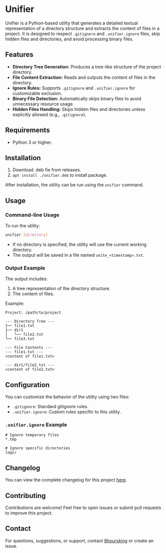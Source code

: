 # Unifier

Unifier is a Python-based utility that generates a detailed textual representation of a directory structure and extracts the content of files in a project. It is designed to respect `.gitignore` and `.unifier.ignore` files, skip hidden files and directories, and avoid processing binary files.

## Features

- **Directory Tree Generation:** Produces a tree-like structure of the project directory.
- **File Content Extraction:** Reads and outputs the content of files in the directory.
- **Ignore Rules:** Supports `.gitignore` and `.unifier.ignore` for customizable exclusion.
- **Binary File Detection:** Automatically skips binary files to avoid unnecessary resource usage.
- **Hidden Files Handling:** Skips hidden files and directories unless explicitly allowed (e.g., `.gitignore`).

## Requirements

- Python 3 or higher.

## Installation

1. Download .deb fie from releases.
2. `apt install ./unifier.deb` to install package.

After installation, the utility can be run using the `unifier` command.

## Usage

### Command-line Usage

To run the utility:
```bash
unifier [directory]
```

- If no directory is specified, the utility will use the current working directory.
- The output will be saved in a file named `unite_<timestamp>.txt`.

### Output Example

The output includes:
1. A tree representation of the directory structure.
2. The content of files.

Example:
```
Project: /path/to/project

--- Directory Tree ---
├── file1.txt
├── dir1
│   └── file2.txt
└── file3.txt

--- File Contents ---
--- file1.txt ---
<content of file1.txt>

--- dir1/file2.txt ---
<content of file2.txt>
```

## Configuration

You can customize the behavior of the utility using two files:
- `.gitignore`: Standard gitignore rules.
- `.unifier.ignore`: Custom rules specific to this utility.

### `.unifier.ignore` Example

```
# Ignore temporary files
*.tmp

# Ignore specific directories
logs/
```

## Changelog

You can view the complete changelog for this project [here](Docs/Changelog.md).

## Contributing

Contributions are welcome! Feel free to open issues or submit pull requests to improve this project.

## Contact

For questions, suggestions, or support, contact [8hoursking](mailto:insanitykape@gmail.com) or create an issue.